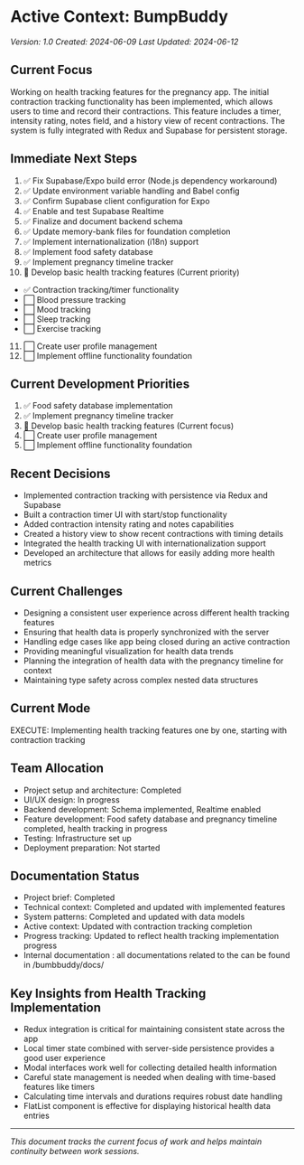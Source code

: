 # Active Context: BumpBuddy

_Version: 1.0_
_Created: 2024-06-09_
_Last Updated: 2024-06-12_

## Current Focus

Working on health tracking features for the pregnancy app. The initial contraction tracking functionality has been implemented, which allows users to time and record their contractions. This feature includes a timer, intensity rating, notes field, and a history view of recent contractions. The system is fully integrated with Redux and Supabase for persistent storage.

## Immediate Next Steps

1. ✅ Fix Supabase/Expo build error (Node.js dependency workaround)
2. ✅ Update environment variable handling and Babel config
3. ✅ Confirm Supabase client configuration for Expo
4. ✅ Enable and test Supabase Realtime
5. ✅ Finalize and document backend schema
6. ✅ Update memory-bank files for foundation completion
7. ✅ Implement internationalization (i18n) support
8. ✅ Implement food safety database
9. ✅ Implement pregnancy timeline tracker
10. 🔄 Develop basic health tracking features (Current priority)

- ✅ Contraction tracking/timer functionality
- ⬜ Blood pressure tracking
- ⬜ Mood tracking
- ⬜ Sleep tracking
- ⬜ Exercise tracking

11. ⬜ Create user profile management
12. ⬜ Implement offline functionality foundation

## Current Development Priorities

1. ✅ Food safety database implementation
2. ✅ Implement pregnancy timeline tracker
3. 🔄 Develop basic health tracking features (Current focus)
4. ⬜ Create user profile management
5. ⬜ Implement offline functionality foundation

## Recent Decisions

- Implemented contraction tracking with persistence via Redux and Supabase
- Built a contraction timer UI with start/stop functionality
- Added contraction intensity rating and notes capabilities
- Created a history view to show recent contractions with timing details
- Integrated the health tracking UI with internationalization support
- Developed an architecture that allows for easily adding more health metrics

## Current Challenges

- Designing a consistent user experience across different health tracking features
- Ensuring that health data is properly synchronized with the server
- Handling edge cases like app being closed during an active contraction
- Providing meaningful visualization for health data trends
- Planning the integration of health data with the pregnancy timeline for context
- Maintaining type safety across complex nested data structures

## Current Mode

EXECUTE: Implementing health tracking features one by one, starting with contraction tracking

## Team Allocation

- Project setup and architecture: Completed
- UI/UX design: In progress
- Backend development: Schema implemented, Realtime enabled
- Feature development: Food safety database and pregnancy timeline completed, health tracking in progress
- Testing: Infrastructure set up
- Deployment preparation: Not started

## Documentation Status

- Project brief: Completed
- Technical context: Completed and updated with implemented features
- System patterns: Completed and updated with data models
- Active context: Updated with contraction tracking completion
- Progress tracking: Updated to reflect health tracking implementation progress
- Internal documentation : all documentations related to the can be found in /bumbbuddy/docs/

## Key Insights from Health Tracking Implementation

- Redux integration is critical for maintaining consistent state across the app
- Local timer state combined with server-side persistence provides a good user experience
- Modal interfaces work well for collecting detailed health information
- Careful state management is needed when dealing with time-based features like timers
- Calculating time intervals and durations requires robust date handling
- FlatList component is effective for displaying historical health data entries

---

_This document tracks the current focus of work and helps maintain continuity between work sessions._
